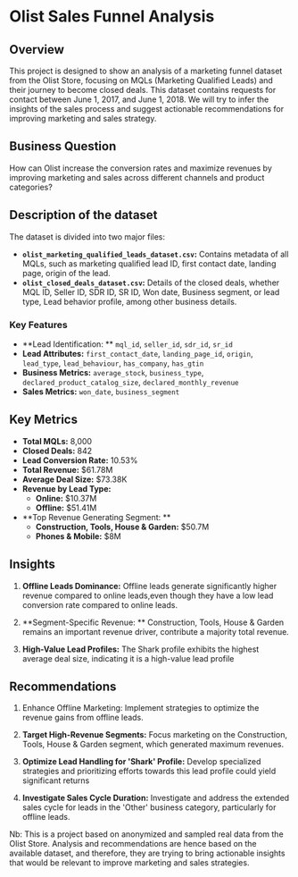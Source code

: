 # Olist Sales Funnel Analysis

## Overview
 This project is designed to show an analysis of a marketing funnel dataset from the Olist Store, focusing on MQLs (Marketing Qualified Leads) and their journey to become closed deals. This dataset contains requests for contact between June 1, 2017, and June 1, 2018. We will try to infer the insights of the sales process and suggest actionable recommendations for improving marketing and sales strategy.

## Business Question
How can Olist increase the conversion rates and maximize revenues by improving marketing and sales across different channels and product categories?

## Description of the dataset
The dataset is divided into two major files:

- **`olist_marketing_qualified_leads_dataset.csv`:** Contains metadata of all MQLs, such as marketing qualified lead ID, first contact date, landing page, origin of the lead.
- **`olist_closed_deals_dataset.csv`:** Details of the closed deals, whether MQL ID, Seller ID, SDR ID, SR ID, Won date, Business segment, or lead type, Lead behavior profile, among other business details.

### Key Features
- **Lead Identification: ** `mql_id`, `seller_id`, `sdr_id`, `sr_id`
- **Lead Attributes:** `first_contact_date`, `landing_page_id`, `origin`, `lead_type`, `lead_behaviour`, `has_company`, `has_gtin`
- **Business Metrics:** `average_stock`, `business_type`, `declared_product_catalog_size`, `declared_monthly_revenue`
- **Sales Metrics:** `won_date`, `business_segment`

## Key Metrics
- **Total MQLs:** 8,000
- **Closed Deals:** 842
- **Lead Conversion Rate:** 10.53%
- **Total Revenue:** $61.78M
- **Average Deal Size:** $73.38K
- **Revenue by Lead Type:**
  - **Online:** $10.37M
  - **Offline:** $51.41M
- **Top Revenue Generating Segment: **
  - **Construction, Tools, House & Garden:** $50.7M
  - **Phones & Mobile:** $8M

## Insights
1. **Offline Leads Dominance:**
    Offline leads generate significantly higher revenue compared to online leads,even though they have a low lead conversion rate compared to online leads.
2. **Segment-Specific Revenue: **
    Construction, Tools, House & Garden remains an important revenue driver, contribute a majority total revenue.

3. **High-Value Lead Profiles:**
   The Shark profile exhibits the highest average deal size, indicating it is a high-value lead profile

## Recommendations
1. Enhance Offline Marketing:
   Implement strategies to optimize the revenue gains from offline leads.

2. **Target High-Revenue Segments:**
   Focus marketing on the Construction, Tools, House & Garden segment, which generated maximum revenues.

3. **Optimize Lead Handling for 'Shark' Profile:**
   Develop specialized strategies and prioritizing efforts towards this lead profile could yield significant returns

5. **Investigate Sales Cycle Duration:**
   Investigate and address the extended sales cycle for leads in the 'Other' business category, particularly for offline leads.



Nb: This is a project based on anonymized and sampled real data from the Olist Store. Analysis and recommendations are hence based on the available dataset, and therefore, they are trying to bring actionable insights that would be relevant to improve marketing and sales strategies.
